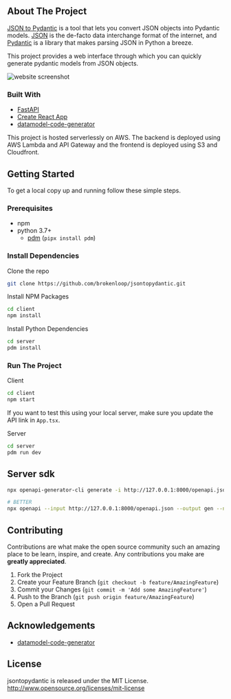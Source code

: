 <!-- ABOUT THE PROJECT -->

## About The Project

[JSON to Pydantic](https://jsontopydantic.com) is a tool that lets you convert JSON objects into Pydantic models. [JSON](https://www.json.org/json-en.html) is the de-facto data interchange format of the internet, and [Pydantic](https://pydantic-docs.helpmanual.io/) is a library that makes parsing JSON in Python a breeze.

This project provides a web interface through which you can quickly generate pydantic models from JSON objects.

![website screenshot](images/screenshot.png)

### Built With

- [FastAPI](https://github.com/tiangolo/fastapi)
- [Create React App](https://github.com/facebook/create-react-app)
- [datamodel-code-generator](https://github.com/koxudaxi/datamodel-code-generator)

This project is hosted serverlessly on AWS.
The backend is deployed using AWS Lambda and API Gateway
and the frontend is deployed using S3 and Cloudfront.

<!-- GETTING STARTED -->

## Getting Started

To get a local copy up and running follow these simple steps.

### Prerequisites

- npm
- python 3.7+
  - [pdm](https://pdm.fming.dev/) (`pipx install pdm`)

### Install Dependencies

Clone the repo

```sh
git clone https://github.com/brokenloop/jsontopydantic.git
```

Install NPM Packages

```sh
cd client
npm install
```

Install Python Dependencies

```sh
cd server
pdm install
```

### Run The Project

Client

```sh
cd client
npm start
```

If you want to test this using your local server, make sure you update the API link in `App.tsx`.

Server

```sh
cd server
pdm run dev
```

## Server sdk

```bash
npx openapi-generator-cli generate -i http://127.0.0.1:8000/openapi.json -g typescript-axios -o ./test/ --additional-properties=supportsES6=true

# BETTER
npx openapi --input http://127.0.0.1:8000/openapi.json --output gen --name JsonToPydantic
```


<!-- CONTRIBUTING -->

## Contributing

Contributions are what make the open source community such an amazing place to be learn, inspire, and create. Any contributions you make are **greatly appreciated**.

1. Fork the Project
2. Create your Feature Branch (`git checkout -b feature/AmazingFeature`)
3. Commit your Changes (`git commit -m 'Add some AmazingFeature'`)
4. Push to the Branch (`git push origin feature/AmazingFeature`)
5. Open a Pull Request

<!-- ACKNOWLEDGEMENTS -->

## Acknowledgements

- [datamodel-code-generator](https://github.com/koxudaxi/datamodel-code-generator)

## License

jsontopydantic is released under the MIT License. http://www.opensource.org/licenses/mit-license
